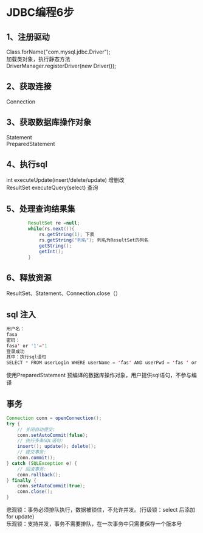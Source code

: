 #  JDBC编程6步
## 1、注册驱动
Class.forName("com.mysql.jdbc.Driver");<br>
加载类对象，执行静态方法<br>
DriverManager.registerDriver(new Driver());
## 2、获取连接
Connection
## 3、获取数据库操作对象
Statement<br>
PreparedStatement

## 4、执行sql

 int        executeUpdate(insert/delete/update) 增删改<br>
 ResultSet  executeQuery(select) 查询

## 5、处理查询结果集
```java
        ResultSet re =null;
        while(rs.next()){
            rs.getString(1); 下表
            rs.getString("列名"); 列名为ResultSet的列名
            getString();
            getInt();
        }
```
## 6、释放资源
ResultSet、Statement、Connection.close（）

## sql 注入
```java
用户名：
fasa
密码：
fasa' or '1'='1
登录成功
其中：执行sql语句
SELECT * FROM userLogin WHERE userName = 'fas' AND userPwd = 'fas ' or '1'='1'
```
使用PreparedStatement 预编译的数据库操作对象，用户提供sql语句，不参与编译 

## 事务
```java
Connection conn = openConnection();
try {
    // 关闭自动提交:
    conn.setAutoCommit(false);
    // 执行多条SQL语句:
    insert(); update(); delete();
    // 提交事务:
    conn.commit();
} catch (SQLException e) {
    // 回滚事务:
    conn.rollback();
} finally {
    conn.setAutoCommit(true);
    conn.close();
}
```

悲观锁：事务必须排队执行，数据被锁住，不允许并发。(行级锁：select 后添加 for update)<br>
乐观锁：支持并发，事务不需要排队，在一次事务中只需要保存一个版本号
